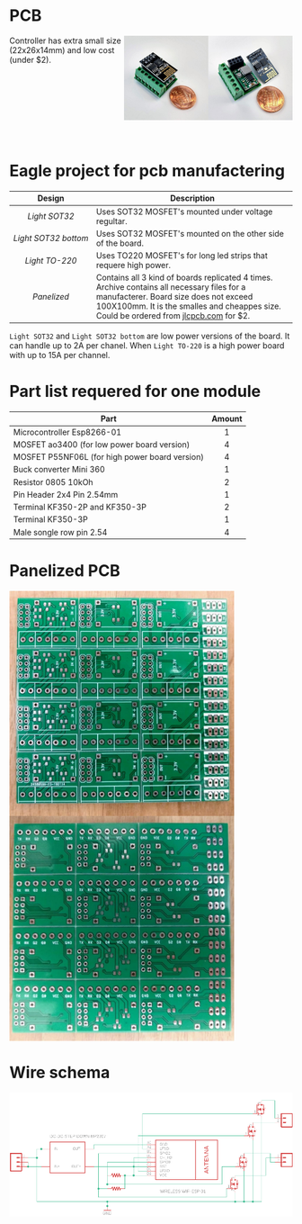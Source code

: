 # PCB

<img src="assembled_1.jpg" width=150 align="right">
<img src="assembled_2.jpg" width=150 align="right">

Controller has extra small size (22x26x14mm) and low cost (under $2).
<div style="clear: both;"><br/><br/></div>


# Eagle project for pcb manufactering

| Design | Description |
| :---: | --- |
| *Light&#160;SOT32* | Uses SOT32 MOSFET's mounted under voltage regultar. |
| *Light&#160;SOT32&#160;bottom* | Uses SOT32 MOSFET's mounted on the other side of the board. |
| *Light&#160;TO-220* | Uses TO220 MOSFET's for long led strips that requere high power. |
| *Panelized* | Contains all 3 kind of boards replicated 4 times. Archive contains all necessary files for a manufacterer. Board size does not exceed 100X100mm. It is the smalles and cheappes size. Could be ordered from [jlcpcb.com](https://jlcpcb.com/) for $2. |

`Light SOT32` and `Light SOT32 bottom` are low power versions of the board. It can handle up to 2A per chanel. When `Light TO-220` is a high power board with up to 15A per channel.

# Part list requered for one module

| Part | Amount |
| --- | :---: |
| Microcontroller Esp8266-01 | 1 |
| MOSFET ao3400 (for low power board version) | 4 |
| MOSFET P55NF06L (for high power board version) | 4 |
| Buck converter Mini 360 | 1 |
| Resistor 0805 10kOh | 2 |
| Pin Header 2x4 Pin 2.54mm | 1 |
| Terminal KF350-2P and KF350-3P | 2 |
| Terminal KF350-3P | 1 | 
| Male songle row pin 2.54 | 4 |

# Panelized PCB

<img src="top.jpg" width=400 align="left">
<img src="bottom.jpg" width=400 align="left">
<div style="clear: both;"></div>

# Wire schema

<img src="schema.png">
